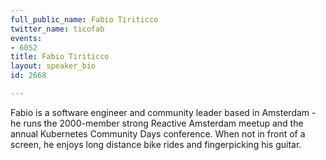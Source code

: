 ```yaml
---
full_public_name: Fabio Tiriticco
twitter_name: ticofab
events:
- 6052
title: Fabio Tiriticco
layout: speaker_bio
id: 2668

---
```

Fabio is a software engineer and community leader based in Amsterdam - he runs the 2000-member strong Reactive Amsterdam meetup and the annual Kubernetes Community Days conference. When not in front of a screen, he enjoys long distance bike rides and fingerpicking his guitar.